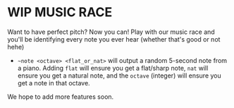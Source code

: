 # WIP MUSIC RACE

Want to have perfect pitch? Now you can! Play with our music race
and you'll be identifying every note you ever hear (whether that's good or not hehe)

- `~note <octave> <flat_or_nat>` will output a random 5-second note from a piano.
  Adding `flat` will ensure you get a flat/sharp note, `nat` will ensure you get a natural note,
  and the `octave` (integer) will ensure you get a note in that octave.
  
We hope to add more features soon.